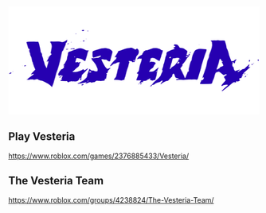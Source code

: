 <div align="center">
    <a href="https://playvesteria.com">
        <img src="assets/logo-512.png" alt="Vesteria" height="217" />
    </a>
</div>

## Play Vesteria 
https://www.roblox.com/games/2376885433/Vesteria/

## The Vesteria Team
https://www.roblox.com/groups/4238824/The-Vesteria-Team/
